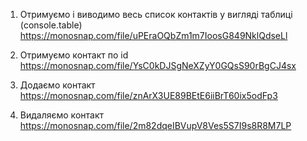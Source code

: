 1. Отримуємо і виводимо весь список контактів у вигляді таблиці (console.table)
 https://monosnap.com/file/uPEraOQbZm1m7IoosG849NklQdseLl

2. Отримуємо контакт по id 
https://monosnap.com/file/YsC0kDJSgNeXZyY0GQsS90rBgCJ4sx

3. Додаємо контакт
https://monosnap.com/file/znArX3UE89BEtE6iiBrT60ix5odFp3

4. Видаляємо контакт
https://monosnap.com/file/2m82dqeIBVupV8Ves5S7I9s8R8M7LP